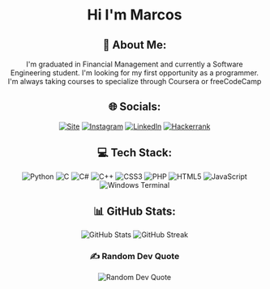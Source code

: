 <center>

# Hi I'm Marcos  

## 💫 About Me:
I'm graduated in Financial Management and currently a Software Engineering student. I'm looking for my first opportunity as a programmer. I'm always taking courses to specialize through Coursera or freeCodeCamp

## 🌐 Socials:
[![Site](https://img.shields.io/website?label=malheiros.dev&style=for-the-badge&url=https://malheiros.dev/)](https://malheiros.dev/) [![Instagram](https://img.shields.io/badge/Instagram-E4405F?style=for-the-badge&logo=instagram&logoColor=white
)](https://instagram.com/marcos_malheiiros) [![LinkedIn](https://img.shields.io/badge/LinkedIn-0077B5?style=for-the-badge&logo=linkedin&logoColor=white
)](https://linkedin.com/in/marcosmalheiros) [![Hackerrank](https://img.shields.io/badge/-Hackerrank-2EC866?style=for-the-badge&logo=HackerRank&logoColor=white)](https://www.hackerrank.com/dashboard)


## 💻 Tech Stack:
![Python](https://img.shields.io/badge/python-3670A0?style=for-the-badge&logo=python&logoColor=ffdd54) ![C](https://img.shields.io/badge/c-%2300599C.svg?style=for-the-badge&logo=c&logoColor=white) ![C#](https://img.shields.io/badge/c%23-%23239120.svg?style=for-the-badge&logo=csharp&logoColor=white) ![C++](https://img.shields.io/badge/c++-%2300599C.svg?style=for-the-badge&logo=c%2B%2B&logoColor=white) ![CSS3](https://img.shields.io/badge/css3-%231572B6.svg?style=for-the-badge&logo=css3&logoColor=white) ![PHP](https://img.shields.io/badge/php-%23777BB4.svg?style=for-the-badge&logo=php&logoColor=white) ![HTML5](https://img.shields.io/badge/html5-%23E34F26.svg?style=for-the-badge&logo=html5&logoColor=white) ![JavaScript](https://img.shields.io/badge/javascript-%23323330.svg?style=for-the-badge&logo=javascript&logoColor=%23F7DF1E) ![Windows Terminal](https://img.shields.io/badge/Windows%20Terminal-%234D4D4D.svg?style=for-the-badge&logo=windows-terminal&logoColor=white)

## 📊 GitHub Stats:
<p align="center">
  <img src="https://github-readme-stats.vercel.app/api?username=MarcosMalheiros&theme=calm&hide_border=false&include_all_commits=false&count_private=false" alt="GitHub Stats" /> <img src="https://github-readme-streak-stats.herokuapp.com/?user=MarcosMalheiros&theme=calm&hide_border=false" alt="GitHub Streak" />
</p>

### ✍️ Random Dev Quote
<p align="center">
  <img src="https://quotes-github-readme.vercel.app/api?type=horizontal&theme=radical" alt="Random Dev Quote" />
</p>

</center>





